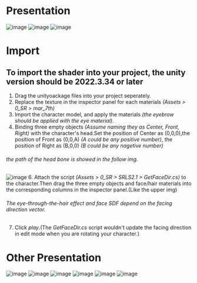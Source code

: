 # Presentation
![image](SRLS2.1.3/img/capture187.png)
![image](SRLS2.1.3/img/capture173.png)
![image](SRLS2.1.3/img/capture169.png)
# Import
## To import the shader into your project, the unity version should be 2022.3.34 or later
1. Drag the unityoackage files into your project seperately.
2. Replace the texture in the inspector panel for each materials _(Assets > 0_SR > mar_7th)_
3. Import the character model, and apply the materials _(the eyebrow should be applied with the eye material)_.
4. Binding three empty objects _(Assume naming they as Center, Front, Right)_ with the character's head.Set the position of Center as (0,0,0),the position of Front as (0,0,A)  _(A could be any positive number)_, the position of Right as (B,0,0) _(B could be any nagetive number)_
###### the path of the head bone is showed in the follow img.
![image](SRLS2.1.3/img/Show.png)
6. Attach the script _(Assets > 0_SR > SRLS2.1 > GetFaceDir.cs)_ to the character.Then drag the three empty objects and face/hair materials into the corresponding columns in the inspector panel.(Like the upper img)
###### The eye-through-the-hair effect and face SDF depend on the facing direction vector.
7. Click _play_.(The _GetFaceDir.cs_ script wouldn't update the facing direction in edit mode when you are rotating your character.)

# Other Presentation
![image](SRLS2.1.3/img/capture175.png)
![image](SRLS2.1.3/img/capture183.png)
![image](SRLS2.1.3/img/capture171.png)
![image](SRLS2.1.3/img/capture167.png)
![image](SRLS2.1.3/img/capture177.png)
![image](SRLS2.1.3/img/capture179.png)
